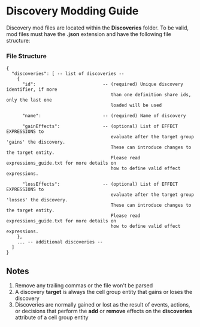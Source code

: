 # Discovery Modding Guide

Discovery mod files are located within the **Discoveries** folder. To be valid, mod files must have the **.json** extension and have the following file structure:

### File Structure

```
{
  "discoveries": [ -- list of discoveries --
    {
      "id":                         -- (required) Unique discovery identifier, if more
                                       than one definition share ids, only the last one
                                       loaded will be used

      "name":                       -- (required) Name of discovery

      "gainEffects":                -- (optional) List of EFFECT EXPRESSIONS to
                                       evaluate after the target group 'gains' the discovery.
                                       These can introduce changes to the target entity.
                                       Please read expressions_guide.txt for more details on
                                       how to define valid effect expressions.

      "lossEffects":                -- (optional) List of EFFECT EXPRESSIONS to
                                       evaluate after the target group 'losses' the discovery.
                                       These can introduce changes to the target entity.
                                       Please read expressions_guide.txt for more details on
                                       how to define valid effect expressions.
    },
    ... -- additional discoveries --
  ]
}
```

## Notes
1. Remove any trailing commas or the file won't be parsed
2. A discovery **target** is always the cell group entity that gains or loses the discovery
3. Discoveries are normally gained or lost as the result of events, actions, or decisions that perform the **add** or **remove** effects on the **discoveries** attribute of a cell group entity
